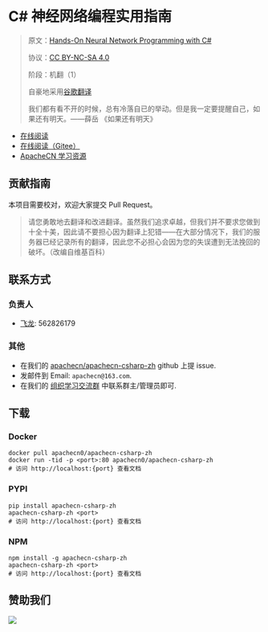 # C# 神经网络编程实用指南

> 原文：[Hands-On Neural Network Programming with C#](https://libgen.rs/book/index.php?md5=A1BCE117E6E7FB1600CBC7FE1B24BA5E)
> 
> 协议：[CC BY-NC-SA 4.0](http://creativecommons.org/licenses/by-nc-sa/4.0/)
> 
> 阶段：机翻（1）
> 
> 自豪地采用[谷歌翻译](https://translate.google.cn/)
> 
> 我们都有看不开的时候，总有冷落自已的举动。但是我一定要提醒自己，如果还有明天。——薛岳
《如果还有明天》

* [在线阅读](https://csharp.apachecn.org)
* [在线阅读（Gitee）](https://apachecn.gitee.io/doc-template/)
* [ApacheCN 学习资源](http://docs.apachecn.org/)

## 贡献指南

本项目需要校对，欢迎大家提交 Pull Request。

> 请您勇敢地去翻译和改进翻译。虽然我们追求卓越，但我们并不要求您做到十全十美，因此请不要担心因为翻译上犯错——在大部分情况下，我们的服务器已经记录所有的翻译，因此您不必担心会因为您的失误遭到无法挽回的破坏。（改编自维基百科）

## 联系方式

### 负责人

* [飞龙](https://github.com/wizardforcel): 562826179

### 其他

*   在我们的 [apachecn/apachecn-csharp-zh](https://github.com/apachecn/apachecn-csharp-zh) github 上提 issue.
*   发邮件到 Email: `apachecn@163.com`.
*   在我们的 [组织学习交流群](http://www.apachecn.org/organization/348.html) 中联系群主/管理员即可.

## 下载

### Docker

```
docker pull apachecn0/apachecn-csharp-zh
docker run -tid -p <port>:80 apachecn0/apachecn-csharp-zh
# 访问 http://localhost:{port} 查看文档
```

### PYPI

```
pip install apachecn-csharp-zh
apachecn-csharp-zh <port>
# 访问 http://localhost:{port} 查看文档
```

### NPM

```
npm install -g apachecn-csharp-zh
apachecn-csharp-zh <port>
# 访问 http://localhost:{port} 查看文档
```

## 赞助我们

![](http://data.apachecn.org/img/about/donate.jpg)
